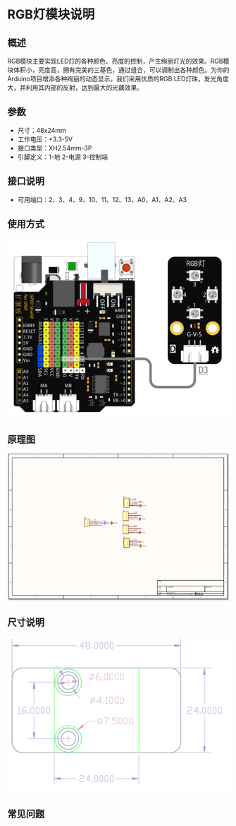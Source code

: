 # RGB灯模块说明   

## 概述
RGB模块主要实现LED灯的各种颜色、亮度的控制，产生绚丽灯光的效果。RGB模块体积小，亮度高，拥有完美的三基色，通过组合，可以调制出各种颜色。为你的Arduino项目增添各种绚丽的动态显示。我们采用优质的RGB LED灯珠，发光角度大，并利用其内部的反射，达到最大的光藕效果。 

## 参数
- 尺寸：48x24mm
- 工作电压：+3.3-5V
- 接口类型：XH2.54mm-3P
- 引脚定义：1-地 2-电源 3-控制端

## 接口说明
- 可用端口：2、3、4、9、10、11、12、13、A0、A1、A2、A3

## 使用方式
![](./images/04.png)

## 原理图
![](./images/05.png)

## 尺寸说明
![](./images/01.png)

## 常见问题
